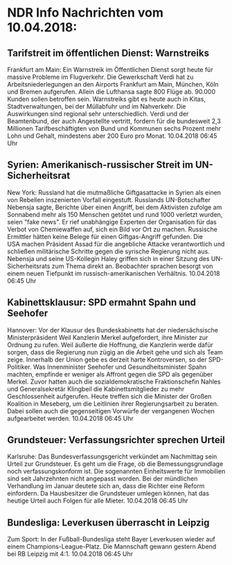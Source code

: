 # NDR Info Nachrichten vom 10.04.2018:


## Tarifstreit im öffentlichen Dienst: Warnstreiks
Frankfurt am Main: Ein Warnstreik im Öffentlichen Dienst sorgt heute für massive Probleme im Flugverkehr. Die Gewerkschaft Verdi hat zu Arbeitsniederlegungen an den Airports Frankfurt am Main, München, Köln und Bremen aufgerufen. Allein die Lufthansa sagte 800 Flüge ab. 90.000 Kunden sollen betroffen sein. Warnstreiks gibt es heute auch in Kitas, Stadtverwaltungen, bei der Müllabfuhr und im Nahverkehr. Die Auswirkungen sind regional sehr unterschiedlich. Verdi und der Beamtenbund, der auch Angestellte vertritt, fordern für die bundesweit 2,3 Millionen Tarifbeschäftigten von Bund und Kommunen sechs Prozent mehr Lohn und Gehalt, mindestens aber 200 Euro pro Monat. 10.04.2018 06:45 Uhr 

## Syrien: Amerikanisch-russischer Streit im UN-Sicherheitsrat
New York: Russland hat die mutmaßliche Giftgasattacke in Syrien als einen von Rebellen inszenierten Vorfall eingestuft. Russlands UN-Botschafter Nebensja sagte, Berichte über einen Angriff, bei dem Aktivisten zufolge am Sonnabend mehr als 150 Menschen getötet und rund 1000 verletzt wurden, seien "fake news". Er rief unabhängige Experten der Organisation für das Verbot von Chemiewaffen auf, sich ein Bild vor Ort zu machen. Russische Ermittler hätten keine Belege für einen Giftgas-Angriff gefunden. Die USA machen Präsident Assad für die angebliche Attacke verantwortlich und schließen militärische Schritte gegen die syrische Regierung nicht aus. Nebensja und seine US-Kollegin Haley griffen sich in einer Sitzung des UN-Sicherheitsrats zum Thema direkt an. Beobachter sprachen besorgt von einem neuen Tiefpunkt im russisch-amerikanischen Verhältnis. 10.04.2018 06:45 Uhr 

## Kabinettsklausur: SPD ermahnt Spahn und Seehofer
Hannover: Vor der Klausur des Bundeskabinetts hat der niedersächsische Ministerpräsident Weil Kanzlerin Merkel aufgefordert, ihre Minister zur Ordnung zu rufen. Weil äußerte die Hoffnung, die Kanzlerin werde dafür sorgen, dass die Regierung nun zügig an die Arbeit gehe und sich als Team zeige. Innerhalb der Union gebe es derzeit harte Kontroversen, so der SPD-Politiker. Was Innenminister Seehofer und Gesundheitsminister Spahn machten, empfinde er weniger als Affront gegen die SPD als gegenüber Merkel. Zuvor hatten auch die sozialdemokratische Fraktionschefin Nahles und Generalsekretär Klingbeil die Kabinettsmitglieder zu mehr Geschlossenheit aufgerufen. Heute treffen sich die Minister der Großen Koalition in Meseberg, um die Leitlinien ihrer Regierungsarbeit zu beraten. Dabei sollen auch die gegenseitigen Vorwürfe der vergangenen Wochen aufgearbeitet werden. 10.04.2018 06:45 Uhr 

## Grundsteuer: Verfassungsrichter sprechen Urteil
Karlsruhe: Das Bundesverfassungsgericht verkündet am Nachmittag sein Urteil zur Grundsteuer. Es geht um die Frage, ob die Bemessungsgrundlage noch verfassungskonform ist. Die sogenannten Einheitswerte für Immobilien sind seit Jahrzehnten nicht angepasst worden. Bei der mündlichen Verhandlung im Januar deutete sich an, dass die Richter eine Reform einfordern. Da Hausbesitzer die Grundsteuer umlegen können, hat das heutige Urteil auch Folgen für alle Mieter. 10.04.2018 06:45 Uhr 

## Bundesliga: Leverkusen überrascht in Leipzig
Zum Sport: In der Fußball-Bundesliga steht Bayer Leverkusen wieder auf einem Champions-League-Platz. Die Mannschaft gewann gestern Abend bei RB Leipzig mit 4:1. 10.04.2018 06:45 Uhr 
